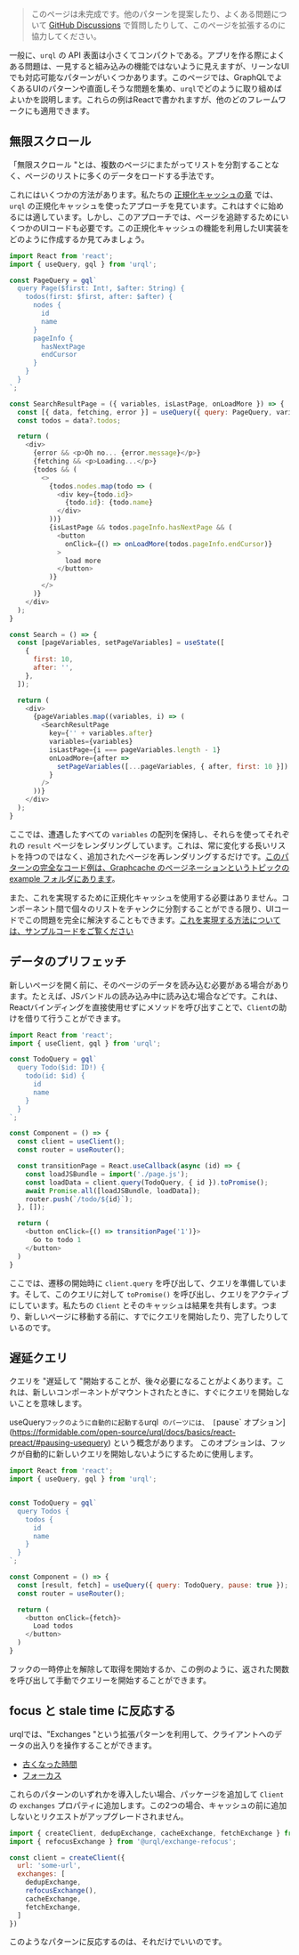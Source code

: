 > このページは未完成です。他のパターンを提案したり、よくある問題について [GitHub Discussions](https://github.com/FormidableLabs/urql/discussions) で質問したりして、このページを拡張するのに協力してください。

一般に、`urql` の API 表面は小さくてコンパクトである。アプリを作る際によくある問題は、一見すると組み込みの機能ではないように見えますが、リーンなUIでも対応可能なパターンがいくつかあります。このページでは、GraphQLでよくあるUIのパターンや直面しそうな問題を集め、`urql`でどのように取り組めばよいかを説明します。これらの例はReactで書かれますが、他のどのフレームワークにも適用できます。

## 無限スクロール

「無限スクロール "とは、複数のページにまたがってリストを分割することなく、ページのリストに多くのデータをロードする手法です。

これにはいくつかの方法があります。私たちの [正規化キャッシュの章](https://formidable.com/open-source/urql/docs/graphcache/local-resolvers/#pagination) では、`urql` の正規化キャッシュを使ったアプローチを見ています。これはすぐに始めるには適しています。しかし、このアプローチでは、ページを追跡するためにいくつかのUIコードも必要です。この正規化キャッシュの機能を利用したUI実装をどのように作成するか見てみましょう。

```js
import React from 'react';
import { useQuery, gql } from 'urql';

const PageQuery = gql`
  query Page($first: Int!, $after: String) {
    todos(first: $first, after: $after) {
      nodes {
        id
        name
      }
      pageInfo {
        hasNextPage
        endCursor
      }
    }
  }
`;

const SearchResultPage = ({ variables, isLastPage, onLoadMore }) => {
  const [{ data, fetching, error }] = useQuery({ query: PageQuery, variables });
  const todos = data?.todos;

  return (
    <div>
      {error && <p>Oh no... {error.message}</p>}
      {fetching && <p>Loading...</p>}
      {todos && (
        <>
          {todos.nodes.map(todo => (
            <div key={todo.id}>
              {todo.id}: {todo.name}
            </div>
          ))}
          {isLastPage && todos.pageInfo.hasNextPage && (
            <button
              onClick={() => onLoadMore(todos.pageInfo.endCursor)}
            >
              load more
            </button>
          )}
        </>
      )}
    </div>
  );
}

const Search = () => {
  const [pageVariables, setPageVariables] = useState([
    {
      first: 10,
      after: '',
    },
  ]);

  return (
    <div>
      {pageVariables.map((variables, i) => (
        <SearchResultPage
          key={'' + variables.after}
          variables={variables}
          isLastPage={i === pageVariables.length - 1}
          onLoadMore={after =>
            setPageVariables([...pageVariables, { after, first: 10 }])
          }
        />
      ))}
    </div>
  );
}
```

ここでは、遭遇したすべての `variables` の配列を保持し、それらを使ってそれぞれの `result` ページをレンダリングしています。これは、常に変化する長いリストを持つのではなく、追加されたページを再レンダリングするだけです。[このパターンの完全なコード例は、Graphcache のページネーションというトピックの example フォルダにあります](https://github.com/FormidableLabs/urql/tree/main/examples/with-graphcache-pagination)。

また、これを実現するために正規化キャッシュを使用する必要はありません。コンポーネント間で個々のリストをチャンクに分割することができる限り、UIコードでこの問題を完全に解決することもできます。[これを実現する方法については、サンプルコードをご覧ください](https://github.com/FormidableLabs/urql/tree/main/examples/with-pagination)

## データのプリフェッチ

新しいページを開く前に、そのページのデータを読み込む必要がある場合があります。たとえば、JSバンドルの読み込み中に読み込む場合などです。これは、Reactバインディングを直接使用せずにメソッドを呼び出すことで、`Client`の助けを借りて行うことができます。

```js
import React from 'react';
import { useClient, gql } from 'urql';

const TodoQuery = gql`
  query Todo($id: ID!) {
    todo(id: $id) {
      id
      name
    }
  }
`;

const Component = () => {
  const client = useClient();
  const router = useRouter();

  const transitionPage = React.useCallback(async (id) => {
    const loadJSBundle = import('./page.js');
    const loadData = client.query(TodoQuery, { id }).toPromise();
    await Promise.all([loadJSBundle, loadData]);
    router.push(`/todo/${id}`);
  }, []);

  return (
    <button onClick={() => transitionPage('1')}>
      Go to todo 1
    </button>
  )
}
```

ここでは、遷移の開始時に `client.query` を呼び出して、クエリを準備しています。そして、このクエリに対して `toPromise()` を呼び出し、クエリをアクティブにしています。私たちの `Client` とそのキャッシュは結果を共有します。つまり、新しいページに移動する前に、すでにクエリを開始したり、完了したりしているのです。

## 遅延クエリ

クエリを "遅延して "開始することが、後々必要になることがよくあります。これは、新しいコンポーネントがマウントされたときに、すぐにクエリを開始しないことを意味します。

useQuery` フックのように自動的に起動する `urql` のパーツには、 [`pause` オプション](https://formidable.com/open-source/urql/docs/basics/react-preact/#pausing-usequery) という概念があります。 このオプションは、フックが自動的に新しいクエリを開始しないようにするために使用します。

```js
import React from 'react';
import { useQuery, gql } from 'urql';


const TodoQuery = gql`
  query Todos {
    todos {
      id
      name
    }
  }
`;

const Component = () => {
  const [result, fetch] = useQuery({ query: TodoQuery, pause: true });
  const router = useRouter();

  return (
    <button onClick={fetch}>
      Load todos
    </button>
  )
}
```

フックの一時停止を解除して取得を開始するか、この例のように、返された関数を呼び出して手動でクエリーを開始することができます。

## focus と stale time に反応する

urqlでは、"Exchanges "という拡張パターンを利用して、クライアントへのデータの出入りを操作することができます。

- [古くなった時間](https://github.com/FormidableLabs/urql/tree/main/exchanges/request-policy)
- [フォーカス](https://github.com/FormidableLabs/urql/tree/main/exchanges/refocus)

これらのパターンのいずれかを導入したい場合、パッケージを追加して `Client` の `exchanges` プロパティに追加します。この2つの場合、キャッシュの前に追加しないとリクエストがアップグレードされません。

```js
import { createClient, dedupExchange, cacheExchange, fetchExchange } from 'urql';
import { refocusExchange } from '@urql/exchange-refocus';

const client = createClient({
  url: 'some-url',
  exchanges: [
    dedupExchange,
    refocusExchange(),
    cacheExchange,
    fetchExchange,
  ]
})
```

このようなパターンに反応するのは、それだけでいいのです。
